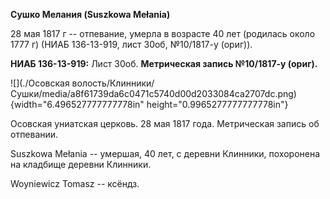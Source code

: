 **Сушко Мелания (Suszkowa Mełania)**

28 мая 1817 г -- отпевание, умерла в возрасте 40 лет (родилась около
1777 г) (НИАБ 136-13-919, лист 30об, №10/1817-у (ориг)).

**НИАБ 136-13-919:** Лист 30об. **Метрическая запись №10/1817-у
(ориг).**

![](./Осовская волость/Клинники/Сушки/media/a8f61739da6c0471c5740d00d2033084ca2707dc.png){width="6.496527777777778in"
height="0.9965277777777778in"}

Осовская униатская церковь. 28 мая 1817 года. Метрическая запись об
отпевании.

Suszkowa Mełania -- умершая, 40 лет, с деревни Клинники, похоронена на
кладбище деревни Клинники.

Woyniewicz Tomasz -- ксёндз.
